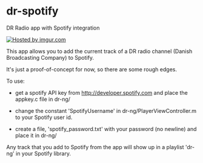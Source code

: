 dr-spotify
==========

DR Radio app with Spotify integration

<a href="http://imgur.com/Vy03NZ7"><img src="http://i.imgur.com/Vy03NZ7.png" title="Hosted by imgur.com" /></a>

This app allows you to add the current track of a DR radio channel (Danish Broadcasting Company) to Spotify.

It's just a proof-of-concept for now, so there are some rough edges.

To use:

* get a spotify API key from http://developer.spotify.com and place the appkey.c file in dr-ng/

* change the constant 'SpotifyUsername' in dr-ng/PlayerViewController.m to your Spotify user id.

* create a file, 'spotify_password.txt' with your password (no newline) and place it in dr-ng/

Any track that you add to Spotify from the app will show up in a playlist 'dr-ng' in your Spotify library.

